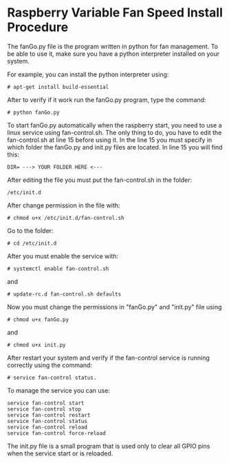 # Raspberry Variable Fan Speed Install Procedure

The fanGo.py file is the program written in python for fan management. To be able to use it, make sure you have a python interpreter installed on your system.

For example, you can install the python interpreter using:   

    # apt-get install build-essential

After to verify if it work run the fanGo.py program, type the command: 

    # python fanGo.py 

To start fanGo.py automatically when the raspberry start, you need to use a linux service using fan-control.sh.
The only thing to do, you have to edit the fan-control.sh at line 15 before using it. In the line 15 you must specify in which folder the fanGo.py and init.py files are located. 
In line 15 you will find this:

    DIR= ---> YOUR FOLDER HERE <---

After editing the file you must put the fan-control.sh in the folder: 

    /etc/init.d

After change permission in the file with:

    # chmod u+x /etc/init.d/fan-control.sh

Go to the folder:

    # cd /etc/init.d 

After you must enable the service with:
          
    # systemctl enable fan-control.sh

and

    # update-rc.d fan-control.sh defaults
    
Now you must change the permissions in "fanGo.py" and "init.py" file using

    # chmod u+x fanGo.py
    
and

    # chmod u+x init.py

After restart your system and verify if the fan-control service is running correctly using the command: 

    # service fan-control status.

To manage the service you can use: 

    service fan-control start
    service fan-control stop
    service fan-control restart
    service fan-control status
    service fan-control reload
    service fan-control force-reload

The init.py file is a small program that is used only to clear all GPIO pins when the service start or is reloaded.
